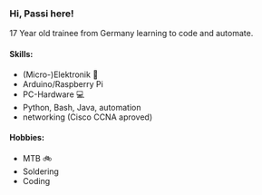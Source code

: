 ### Hi, Passi here!
17 Year old trainee from Germany learning to
code and automate.

#### Skills:
- (Micro-)Elektronik :electric_plug:
- Arduino/Raspberry Pi
- PC-Hardware :computer:
- Python, Bash, Java, automation 
- networking (Cisco CCNA aproved)

#### Hobbies:
- MTB :bike:
- Soldering
- Coding
